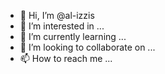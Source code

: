 - 👋 Hi, I’m @al-izzis
- 👀 I’m interested in ...
- 🌱 I’m currently learning ...
- 💞️ I’m looking to collaborate on ...
- 📫 How to reach me ...

<!---
al-izzis/al-izzis is a ✨ special ✨ repository because its `README.md` (this file) appears on your GitHub profile.
You can click the Preview link to take a look at your changes.
--->
